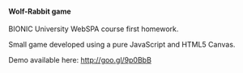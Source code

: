 <h4>Wolf-Rabbit game</h4>
BIONIC University WebSPA course first homework.

Small game developed using a pure JavaScript and HTML5 Canvas.

Demo available here: http://goo.gl/9p0BbB
